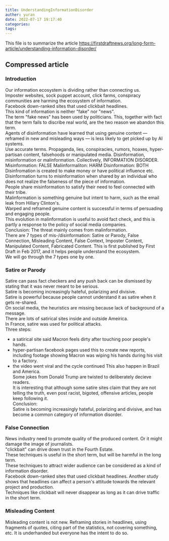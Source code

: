 ```yaml
---
title: UnderstandingInformationDisorder
auther: yuran
date: 2022-07-17 19:17:40
categories:
tags:
---
```


This file is to summarize the article https://firstdraftnews.org/long-form-article/understanding-information-disorder/

## Compressed article
### Introduction
Our information ecosystem is dividing rather than connecting us.  
Imposter websites, sock puppet account, click farms, conspiracy communities are harming the ecosystem of information.  
Facebook down-ranked sites that used clickbait headlines.  
This kind of information is neither "fake" nor "news".  
The term "fake news" has been used by politicians. This, together with fact that the term fails to discribe real world, are the two reason we abandon this term.  
Agents of disinformation have learned that using genuine content — reframed in new and misleading ways — is less likely to get picked up by AI systems.  
Use accurate terms. Propaganda, lies, conspiracies, rumors, hoaxes, hyper-partisan content, falsehoods or manipulated media. Disinformation, misinformation or malinformation. Collectively, INFORMATION DISORDER.  
Misinformation: FALSE
Maliinformaliton: HARM
Disinformation: BOTH
Disinfromation is created to make money or have political influence etc.  
Disinformation turns to misinformation when shared by an individual who does not realize the falseness of the piece of information.  
People share misinformation to satisfy their need to feel connected with their tribe.  
Malinformation is something genuine but intent to harm, such as the email leak from Hillary Clinton's.  
Warped and reframed genuine content is successful in terms of persuading and engaging people.  
This evolution in malinformation is useful to avoid fact check, and this is partly a response to the policy of social media companies.  
Conclusion: The threat mainly comes from malinformation.  
There are 7 types of mis-/disinformation: Satire or Parody, False Connection, Misleading Content, False Context, Imposter Content, Manipulated Content, Fabricated Content. This is first published by First Draft in Feb 2017, and it helps people understand the ecosystem.  
We will go through the 7 types one by one.  
### Satire or Parody
Satire can pass fact checkers and any push back can be dismissed by stating that it was never meant to be serious.  
Satire is becoming increasingly hateful, polarizing and divisive.  
Satire is powerful because people cannot understand it as satire when it gets re-shared.  
On social media, the heuristics are missing because lack of background of a message.  
There are lots of satirical sites inside and outside Ameirica.  
In France, satire was used for political attacks.  
Three steps:  
- a satirical site said Macron feels dirty after touching poor people's hands.
- hyper-partisan facebook pages used this to create new reports, including footage showing Macron was wiping his hands during his visit to a factory.  
- the video went viral and the cycle continued
This also happen in Brazil and America.  
Some jokes from Donald Trump are twisted to deliberately decieve readers.  
It is interesting that although some satire sites claim that they are not telling the truth, even post racist, bigoted, offensive articles, people keep following it.  
Conclusion:  
Satire is becoming increasingly hateful, polarizing and divisive, and has become a common category of information disorder.  
### False Connection
News industry need to promote quality of the produced content. Or it might damage the image of journalists.  
"clickbait" can drive down trust in the Fourth Estate.  
These techniques is useful in the short term, but will be harmful in the long term.  
These techniques to attract wider audience can be considered as a kind of information disorder.  
Facebook down-ranked sites that used clickbait headlines. Another study shows that headlines can affect a person's attitude towards the relevant project and production.  
Techniques like clickbait will never disappear as long as it can drive traffic in the short term.  
### Misleading Content
Misleading content is not new. Reframing stories in headlines, using fragments of quotes, citing part of the statistics, not covering something, etc. It is underhanded but everyone has the intent to do so.  
